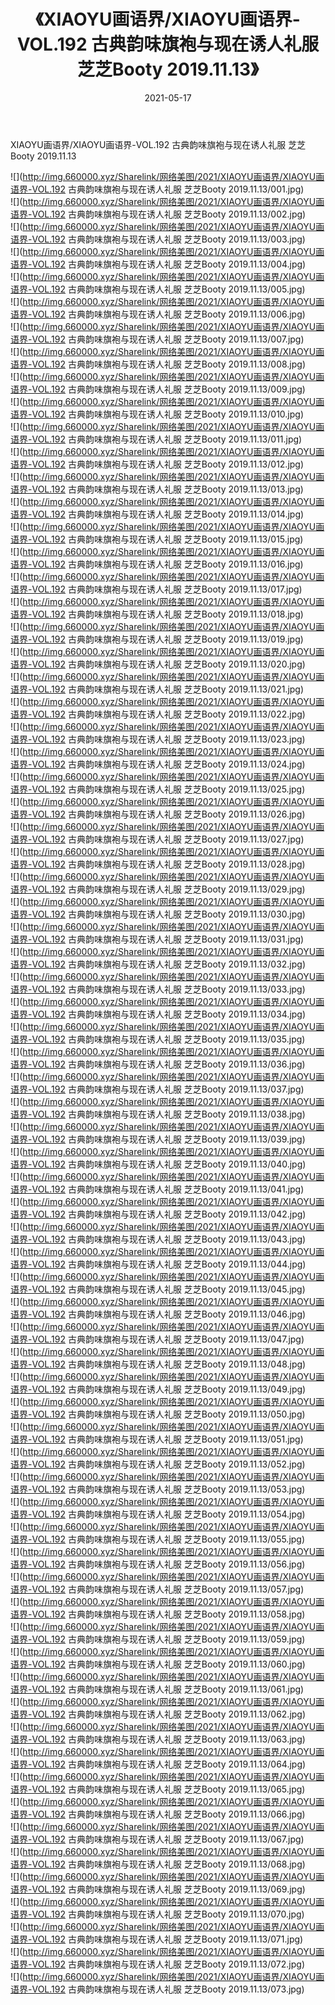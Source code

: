 ﻿---
layout: post
title:  《XIAOYU画语界/XIAOYU画语界-VOL.192 古典韵味旗袍与现在诱人礼服 芝芝Booty 2019.11.13》
date:   2021-05-17
img: http://img.660000.xyz/Sharelink/网络美图/2021/XIAOYU画语界/XIAOYU画语界-VOL.192 古典韵味旗袍与现在诱人礼服 芝芝Booty 2019.11.13/000.jpg
categories: [美女, 清纯, 唯美]
---

XIAOYU画语界/XIAOYU画语界-VOL.192 古典韵味旗袍与现在诱人礼服 芝芝Booty 2019.11.13

 ![](http://img.660000.xyz/Sharelink/网络美图/2021/XIAOYU画语界/XIAOYU画语界-VOL.192 古典韵味旗袍与现在诱人礼服 芝芝Booty 2019.11.13/001.jpg) <br>![](http://img.660000.xyz/Sharelink/网络美图/2021/XIAOYU画语界/XIAOYU画语界-VOL.192 古典韵味旗袍与现在诱人礼服 芝芝Booty 2019.11.13/002.jpg) <br>![](http://img.660000.xyz/Sharelink/网络美图/2021/XIAOYU画语界/XIAOYU画语界-VOL.192 古典韵味旗袍与现在诱人礼服 芝芝Booty 2019.11.13/003.jpg) <br>![](http://img.660000.xyz/Sharelink/网络美图/2021/XIAOYU画语界/XIAOYU画语界-VOL.192 古典韵味旗袍与现在诱人礼服 芝芝Booty 2019.11.13/004.jpg) <br>![](http://img.660000.xyz/Sharelink/网络美图/2021/XIAOYU画语界/XIAOYU画语界-VOL.192 古典韵味旗袍与现在诱人礼服 芝芝Booty 2019.11.13/005.jpg) <br>![](http://img.660000.xyz/Sharelink/网络美图/2021/XIAOYU画语界/XIAOYU画语界-VOL.192 古典韵味旗袍与现在诱人礼服 芝芝Booty 2019.11.13/006.jpg) <br>![](http://img.660000.xyz/Sharelink/网络美图/2021/XIAOYU画语界/XIAOYU画语界-VOL.192 古典韵味旗袍与现在诱人礼服 芝芝Booty 2019.11.13/007.jpg) <br>![](http://img.660000.xyz/Sharelink/网络美图/2021/XIAOYU画语界/XIAOYU画语界-VOL.192 古典韵味旗袍与现在诱人礼服 芝芝Booty 2019.11.13/008.jpg) <br>![](http://img.660000.xyz/Sharelink/网络美图/2021/XIAOYU画语界/XIAOYU画语界-VOL.192 古典韵味旗袍与现在诱人礼服 芝芝Booty 2019.11.13/009.jpg) <br>![](http://img.660000.xyz/Sharelink/网络美图/2021/XIAOYU画语界/XIAOYU画语界-VOL.192 古典韵味旗袍与现在诱人礼服 芝芝Booty 2019.11.13/010.jpg) <br>![](http://img.660000.xyz/Sharelink/网络美图/2021/XIAOYU画语界/XIAOYU画语界-VOL.192 古典韵味旗袍与现在诱人礼服 芝芝Booty 2019.11.13/011.jpg) <br>![](http://img.660000.xyz/Sharelink/网络美图/2021/XIAOYU画语界/XIAOYU画语界-VOL.192 古典韵味旗袍与现在诱人礼服 芝芝Booty 2019.11.13/012.jpg) <br>![](http://img.660000.xyz/Sharelink/网络美图/2021/XIAOYU画语界/XIAOYU画语界-VOL.192 古典韵味旗袍与现在诱人礼服 芝芝Booty 2019.11.13/013.jpg) <br>![](http://img.660000.xyz/Sharelink/网络美图/2021/XIAOYU画语界/XIAOYU画语界-VOL.192 古典韵味旗袍与现在诱人礼服 芝芝Booty 2019.11.13/014.jpg) <br>![](http://img.660000.xyz/Sharelink/网络美图/2021/XIAOYU画语界/XIAOYU画语界-VOL.192 古典韵味旗袍与现在诱人礼服 芝芝Booty 2019.11.13/015.jpg) <br>![](http://img.660000.xyz/Sharelink/网络美图/2021/XIAOYU画语界/XIAOYU画语界-VOL.192 古典韵味旗袍与现在诱人礼服 芝芝Booty 2019.11.13/016.jpg) <br>![](http://img.660000.xyz/Sharelink/网络美图/2021/XIAOYU画语界/XIAOYU画语界-VOL.192 古典韵味旗袍与现在诱人礼服 芝芝Booty 2019.11.13/017.jpg) <br>![](http://img.660000.xyz/Sharelink/网络美图/2021/XIAOYU画语界/XIAOYU画语界-VOL.192 古典韵味旗袍与现在诱人礼服 芝芝Booty 2019.11.13/018.jpg) <br>![](http://img.660000.xyz/Sharelink/网络美图/2021/XIAOYU画语界/XIAOYU画语界-VOL.192 古典韵味旗袍与现在诱人礼服 芝芝Booty 2019.11.13/019.jpg) <br>![](http://img.660000.xyz/Sharelink/网络美图/2021/XIAOYU画语界/XIAOYU画语界-VOL.192 古典韵味旗袍与现在诱人礼服 芝芝Booty 2019.11.13/020.jpg) <br>![](http://img.660000.xyz/Sharelink/网络美图/2021/XIAOYU画语界/XIAOYU画语界-VOL.192 古典韵味旗袍与现在诱人礼服 芝芝Booty 2019.11.13/021.jpg) <br>![](http://img.660000.xyz/Sharelink/网络美图/2021/XIAOYU画语界/XIAOYU画语界-VOL.192 古典韵味旗袍与现在诱人礼服 芝芝Booty 2019.11.13/022.jpg) <br>![](http://img.660000.xyz/Sharelink/网络美图/2021/XIAOYU画语界/XIAOYU画语界-VOL.192 古典韵味旗袍与现在诱人礼服 芝芝Booty 2019.11.13/023.jpg) <br>![](http://img.660000.xyz/Sharelink/网络美图/2021/XIAOYU画语界/XIAOYU画语界-VOL.192 古典韵味旗袍与现在诱人礼服 芝芝Booty 2019.11.13/024.jpg) <br>![](http://img.660000.xyz/Sharelink/网络美图/2021/XIAOYU画语界/XIAOYU画语界-VOL.192 古典韵味旗袍与现在诱人礼服 芝芝Booty 2019.11.13/025.jpg) <br>![](http://img.660000.xyz/Sharelink/网络美图/2021/XIAOYU画语界/XIAOYU画语界-VOL.192 古典韵味旗袍与现在诱人礼服 芝芝Booty 2019.11.13/026.jpg) <br>![](http://img.660000.xyz/Sharelink/网络美图/2021/XIAOYU画语界/XIAOYU画语界-VOL.192 古典韵味旗袍与现在诱人礼服 芝芝Booty 2019.11.13/027.jpg) <br>![](http://img.660000.xyz/Sharelink/网络美图/2021/XIAOYU画语界/XIAOYU画语界-VOL.192 古典韵味旗袍与现在诱人礼服 芝芝Booty 2019.11.13/028.jpg) <br>![](http://img.660000.xyz/Sharelink/网络美图/2021/XIAOYU画语界/XIAOYU画语界-VOL.192 古典韵味旗袍与现在诱人礼服 芝芝Booty 2019.11.13/029.jpg) <br>![](http://img.660000.xyz/Sharelink/网络美图/2021/XIAOYU画语界/XIAOYU画语界-VOL.192 古典韵味旗袍与现在诱人礼服 芝芝Booty 2019.11.13/030.jpg) <br>![](http://img.660000.xyz/Sharelink/网络美图/2021/XIAOYU画语界/XIAOYU画语界-VOL.192 古典韵味旗袍与现在诱人礼服 芝芝Booty 2019.11.13/031.jpg) <br>![](http://img.660000.xyz/Sharelink/网络美图/2021/XIAOYU画语界/XIAOYU画语界-VOL.192 古典韵味旗袍与现在诱人礼服 芝芝Booty 2019.11.13/032.jpg) <br>![](http://img.660000.xyz/Sharelink/网络美图/2021/XIAOYU画语界/XIAOYU画语界-VOL.192 古典韵味旗袍与现在诱人礼服 芝芝Booty 2019.11.13/033.jpg) <br>![](http://img.660000.xyz/Sharelink/网络美图/2021/XIAOYU画语界/XIAOYU画语界-VOL.192 古典韵味旗袍与现在诱人礼服 芝芝Booty 2019.11.13/034.jpg) <br>![](http://img.660000.xyz/Sharelink/网络美图/2021/XIAOYU画语界/XIAOYU画语界-VOL.192 古典韵味旗袍与现在诱人礼服 芝芝Booty 2019.11.13/035.jpg) <br>![](http://img.660000.xyz/Sharelink/网络美图/2021/XIAOYU画语界/XIAOYU画语界-VOL.192 古典韵味旗袍与现在诱人礼服 芝芝Booty 2019.11.13/036.jpg) <br>![](http://img.660000.xyz/Sharelink/网络美图/2021/XIAOYU画语界/XIAOYU画语界-VOL.192 古典韵味旗袍与现在诱人礼服 芝芝Booty 2019.11.13/037.jpg) <br>![](http://img.660000.xyz/Sharelink/网络美图/2021/XIAOYU画语界/XIAOYU画语界-VOL.192 古典韵味旗袍与现在诱人礼服 芝芝Booty 2019.11.13/038.jpg) <br>![](http://img.660000.xyz/Sharelink/网络美图/2021/XIAOYU画语界/XIAOYU画语界-VOL.192 古典韵味旗袍与现在诱人礼服 芝芝Booty 2019.11.13/039.jpg) <br>![](http://img.660000.xyz/Sharelink/网络美图/2021/XIAOYU画语界/XIAOYU画语界-VOL.192 古典韵味旗袍与现在诱人礼服 芝芝Booty 2019.11.13/040.jpg) <br>![](http://img.660000.xyz/Sharelink/网络美图/2021/XIAOYU画语界/XIAOYU画语界-VOL.192 古典韵味旗袍与现在诱人礼服 芝芝Booty 2019.11.13/041.jpg) <br>![](http://img.660000.xyz/Sharelink/网络美图/2021/XIAOYU画语界/XIAOYU画语界-VOL.192 古典韵味旗袍与现在诱人礼服 芝芝Booty 2019.11.13/042.jpg) <br>![](http://img.660000.xyz/Sharelink/网络美图/2021/XIAOYU画语界/XIAOYU画语界-VOL.192 古典韵味旗袍与现在诱人礼服 芝芝Booty 2019.11.13/043.jpg) <br>![](http://img.660000.xyz/Sharelink/网络美图/2021/XIAOYU画语界/XIAOYU画语界-VOL.192 古典韵味旗袍与现在诱人礼服 芝芝Booty 2019.11.13/044.jpg) <br>![](http://img.660000.xyz/Sharelink/网络美图/2021/XIAOYU画语界/XIAOYU画语界-VOL.192 古典韵味旗袍与现在诱人礼服 芝芝Booty 2019.11.13/045.jpg) <br>![](http://img.660000.xyz/Sharelink/网络美图/2021/XIAOYU画语界/XIAOYU画语界-VOL.192 古典韵味旗袍与现在诱人礼服 芝芝Booty 2019.11.13/046.jpg) <br>![](http://img.660000.xyz/Sharelink/网络美图/2021/XIAOYU画语界/XIAOYU画语界-VOL.192 古典韵味旗袍与现在诱人礼服 芝芝Booty 2019.11.13/047.jpg) <br>![](http://img.660000.xyz/Sharelink/网络美图/2021/XIAOYU画语界/XIAOYU画语界-VOL.192 古典韵味旗袍与现在诱人礼服 芝芝Booty 2019.11.13/048.jpg) <br>![](http://img.660000.xyz/Sharelink/网络美图/2021/XIAOYU画语界/XIAOYU画语界-VOL.192 古典韵味旗袍与现在诱人礼服 芝芝Booty 2019.11.13/049.jpg) <br>![](http://img.660000.xyz/Sharelink/网络美图/2021/XIAOYU画语界/XIAOYU画语界-VOL.192 古典韵味旗袍与现在诱人礼服 芝芝Booty 2019.11.13/050.jpg) <br>![](http://img.660000.xyz/Sharelink/网络美图/2021/XIAOYU画语界/XIAOYU画语界-VOL.192 古典韵味旗袍与现在诱人礼服 芝芝Booty 2019.11.13/051.jpg) <br>![](http://img.660000.xyz/Sharelink/网络美图/2021/XIAOYU画语界/XIAOYU画语界-VOL.192 古典韵味旗袍与现在诱人礼服 芝芝Booty 2019.11.13/052.jpg) <br>![](http://img.660000.xyz/Sharelink/网络美图/2021/XIAOYU画语界/XIAOYU画语界-VOL.192 古典韵味旗袍与现在诱人礼服 芝芝Booty 2019.11.13/053.jpg) <br>![](http://img.660000.xyz/Sharelink/网络美图/2021/XIAOYU画语界/XIAOYU画语界-VOL.192 古典韵味旗袍与现在诱人礼服 芝芝Booty 2019.11.13/054.jpg) <br>![](http://img.660000.xyz/Sharelink/网络美图/2021/XIAOYU画语界/XIAOYU画语界-VOL.192 古典韵味旗袍与现在诱人礼服 芝芝Booty 2019.11.13/055.jpg) <br>![](http://img.660000.xyz/Sharelink/网络美图/2021/XIAOYU画语界/XIAOYU画语界-VOL.192 古典韵味旗袍与现在诱人礼服 芝芝Booty 2019.11.13/056.jpg) <br>![](http://img.660000.xyz/Sharelink/网络美图/2021/XIAOYU画语界/XIAOYU画语界-VOL.192 古典韵味旗袍与现在诱人礼服 芝芝Booty 2019.11.13/057.jpg) <br>![](http://img.660000.xyz/Sharelink/网络美图/2021/XIAOYU画语界/XIAOYU画语界-VOL.192 古典韵味旗袍与现在诱人礼服 芝芝Booty 2019.11.13/058.jpg) <br>![](http://img.660000.xyz/Sharelink/网络美图/2021/XIAOYU画语界/XIAOYU画语界-VOL.192 古典韵味旗袍与现在诱人礼服 芝芝Booty 2019.11.13/059.jpg) <br>![](http://img.660000.xyz/Sharelink/网络美图/2021/XIAOYU画语界/XIAOYU画语界-VOL.192 古典韵味旗袍与现在诱人礼服 芝芝Booty 2019.11.13/060.jpg) <br>![](http://img.660000.xyz/Sharelink/网络美图/2021/XIAOYU画语界/XIAOYU画语界-VOL.192 古典韵味旗袍与现在诱人礼服 芝芝Booty 2019.11.13/061.jpg) <br>![](http://img.660000.xyz/Sharelink/网络美图/2021/XIAOYU画语界/XIAOYU画语界-VOL.192 古典韵味旗袍与现在诱人礼服 芝芝Booty 2019.11.13/062.jpg) <br>![](http://img.660000.xyz/Sharelink/网络美图/2021/XIAOYU画语界/XIAOYU画语界-VOL.192 古典韵味旗袍与现在诱人礼服 芝芝Booty 2019.11.13/063.jpg) <br>![](http://img.660000.xyz/Sharelink/网络美图/2021/XIAOYU画语界/XIAOYU画语界-VOL.192 古典韵味旗袍与现在诱人礼服 芝芝Booty 2019.11.13/064.jpg) <br>![](http://img.660000.xyz/Sharelink/网络美图/2021/XIAOYU画语界/XIAOYU画语界-VOL.192 古典韵味旗袍与现在诱人礼服 芝芝Booty 2019.11.13/065.jpg) <br>![](http://img.660000.xyz/Sharelink/网络美图/2021/XIAOYU画语界/XIAOYU画语界-VOL.192 古典韵味旗袍与现在诱人礼服 芝芝Booty 2019.11.13/066.jpg) <br>![](http://img.660000.xyz/Sharelink/网络美图/2021/XIAOYU画语界/XIAOYU画语界-VOL.192 古典韵味旗袍与现在诱人礼服 芝芝Booty 2019.11.13/067.jpg) <br>![](http://img.660000.xyz/Sharelink/网络美图/2021/XIAOYU画语界/XIAOYU画语界-VOL.192 古典韵味旗袍与现在诱人礼服 芝芝Booty 2019.11.13/068.jpg) <br>![](http://img.660000.xyz/Sharelink/网络美图/2021/XIAOYU画语界/XIAOYU画语界-VOL.192 古典韵味旗袍与现在诱人礼服 芝芝Booty 2019.11.13/069.jpg) <br>![](http://img.660000.xyz/Sharelink/网络美图/2021/XIAOYU画语界/XIAOYU画语界-VOL.192 古典韵味旗袍与现在诱人礼服 芝芝Booty 2019.11.13/070.jpg) <br>![](http://img.660000.xyz/Sharelink/网络美图/2021/XIAOYU画语界/XIAOYU画语界-VOL.192 古典韵味旗袍与现在诱人礼服 芝芝Booty 2019.11.13/071.jpg) <br>![](http://img.660000.xyz/Sharelink/网络美图/2021/XIAOYU画语界/XIAOYU画语界-VOL.192 古典韵味旗袍与现在诱人礼服 芝芝Booty 2019.11.13/072.jpg) <br>![](http://img.660000.xyz/Sharelink/网络美图/2021/XIAOYU画语界/XIAOYU画语界-VOL.192 古典韵味旗袍与现在诱人礼服 芝芝Booty 2019.11.13/073.jpg) <br>